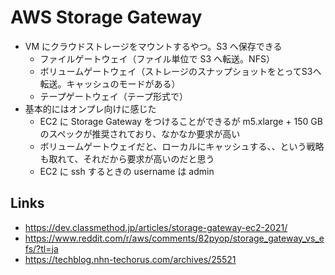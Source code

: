 # AWS Storage Gateway

- VM にクラウドストレージをマウントするやつ。S3 へ保存できる
  - ファイルゲートウェイ（ファイル単位で S3 へ転送。NFS）
  - ボリュームゲートウェイ（ストレージのスナップショットをとってS3へ転送。キャッシュのモードがある）
  - テープゲートウェイ（テープ形式で）
- 基本的にはオンプレ向けに感じた
  - EC2 に Storage Gateway をつけることができるが m5.xlarge + 150 GB のスペックが推奨されており、なかなか要求が高い
  - ボリュームゲートウェイだと、ローカルにキャッシュする、、という戦略も取れて、それだから要求が高いのだと思う
  - EC2 に ssh するときの username は admin

## Links
- https://dev.classmethod.jp/articles/storage-gateway-ec2-2021/
- https://www.reddit.com/r/aws/comments/82pyop/storage_gateway_vs_efs/?tl=ja
- https://techblog.nhn-techorus.com/archives/25521
